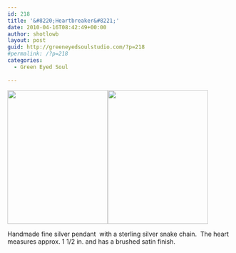 ```yaml
---
id: 218
title: '&#8220;Heartbreaker&#8221;'
date: 2010-04-16T08:42:49+00:00
author: shotlowb
layout: post
guid: http://greeneyedsoulstudio.com/?p=218
#permalink: /?p=218
categories:
  - Green Eyed Soul
  
---
```

<a rel="attachment wp-att-217" href="http://greeneyedsoulstudio.com/wp-content/uploads/2010/04/elizapagecollection-089.jpg"><img class="alignnone size-medium wp-image-217" title="elizapagecollection 089" src="http://greeneyedsoulstudio.com/wp-content/uploads/2010/04/elizapagecollection-089-225x300.jpg" alt="" width="225" height="300" /></a><a rel="attachment wp-att-236" href="http://greeneyedsoulstudio.com/wp-content/uploads/2010/04/elizapagecollection-079.jpg"><img class="alignnone size-medium wp-image-236" title="elizapagecollection 079" src="http://greeneyedsoulstudio.com/wp-content/uploads/2010/04/elizapagecollection-079-225x300.jpg" alt="" width="225" height="300" /></a>

Handmade fine silver pendant  with a sterling silver snake chain.  The heart measures approx. 1 1/2 in. and has a brushed satin finish.